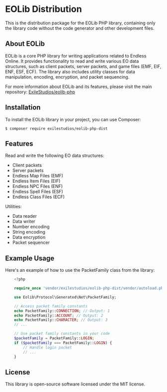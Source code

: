 # EOLib Distribution

This is the distribution package for the EOLib PHP library, containing only the library code without the code generator and other development files.

## About EOLib

EOLib is a core PHP library for writing applications related to Endless Online. It provides functionality to read and write various EO data structures, such as client packets, server packets, and game files (EMF, EIF, ENF, ESF, ECF). The library also includes utility classes for data manipulation, encoding, encryption, and packet sequencing.

For more information about EOLib and its features, please visit the main repository: [ExileStudios/eolib-php](https://github.com/ExileStudios/eolib-php)

## Installation

To install the EOLib library in your project, you can use Composer:

```console
$ composer require exilestudios/eolib-php-dist
```

## Features

Read and write the following EO data structures:

- Client packets
- Server packets
- Endless Map Files (EMF)
- Endless Item Files (EIF)
- Endless NPC Files (ENF)
- Endless Spell Files (ESF)
- Endless Class Files (ECF)

Utilities:

- Data reader
- Data writer
- Number encoding
- String encoding
- Data encryption
- Packet sequencer

## Example Usage
Here's an example of how to use the PacketFamily class from the library:
```php
    <?php

    require_once 'vendor/exilestudios/eolib-php-dist/vendor/autoload.php';

    use Eolib\Protocol\Generated\Net\PacketFamily;

    // Access packet family constants
    echo PacketFamily::CONNECTION; // Output: 1
    echo PacketFamily::ACCOUNT; // Output: 2
    echo PacketFamily::CHARACTER; // Output: 3
    // ...

    // Use packet family constants in your code
    $packetFamily = PacketFamily::LOGIN;
    if ($packetFamily === PacketFamily::LOGIN) {
        // Handle login packet
        // ...
    }
```

## License
This library is open-source software licensed under the MIT license.